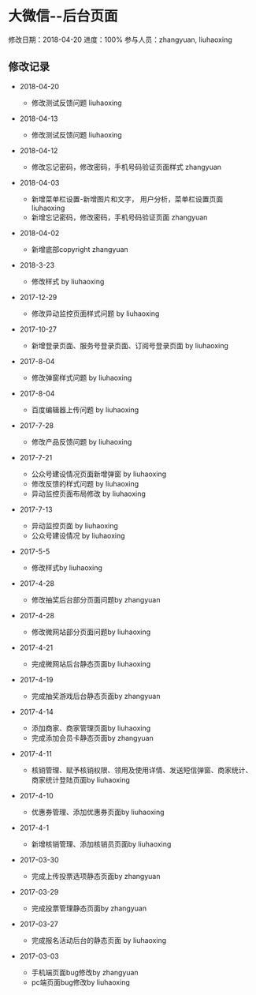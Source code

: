 # 大微信--后台页面
修改日期：2018-04-20
进度：100%
参与人员：zhangyuan, liuhaoxing

## 修改记录
- 2018-04-20
    * 修改测试反馈问题  liuhaoxing
- 2018-04-13
    * 修改测试反馈问题  liuhaoxing
- 2018-04-12
    * 修改忘记密码，修改密码，手机号码验证页面样式  zhangyuan
- 2018-04-03
    * 新增菜单栏设置-新增图片和文字， 用户分析，菜单栏设置页面  liuhaoxing
    * 新增忘记密码，修改密码，手机号码验证页面  zhangyuan
- 2018-04-02
    * 新增底部copyright   zhangyuan
- 2018-3-23
    * 修改样式 by liuhaoxing
- 2017-12-29
    * 修改异动监控页面样式问题 by liuhaoxing
- 2017-10-27
    * 新增登录页面、服务号登录页面、订阅号登录页面 by liuhaoxing
- 2017-8-04
    * 修改弹窗样式问题 by liuhaoxing
- 2017-8-04
    * 百度编辑器上传问题 by liuhaoxing

- 2017-7-28
    * 修改产品反馈问题 by liuhaoxing

- 2017-7-21
    * 公众号建设情况页面新增弹窗 by liuhaoxing
    * 修改反馈的样式问题 by liuhaoxing
    * 异动监控页面布局修改 by liuhaoxing

- 2017-7-13
    * 异动监控页面 by liuhaoxing
    * 公众号建设情况 by liuhaoxing

- 2017-5-5
    * 修改样式by liuhaoxing

- 2017-4-28
    * 修改抽奖后台部分页面问题by zhangyuan

- 2017-4-28
    * 修改微网站部分页面问题by liuhaoxing

- 2017-4-21
    * 完成微网站后台静态页面by liuhaoxing

- 2017-4-19
    * 完成抽奖游戏后台静态页面by zhangyuan

- 2017-4-14
    * 添加商家、商家管理页面by liuhaoxing
    * 完成添加会员卡静态页面by zhangyuan

- 2017-4-11
    * 核销管理、赋予核销权限、领用及使用详情、发送短信弹窗、商家统计、商家统计登陆页面by liuhaoxing

- 2017-4-10
    * 优惠券管理、添加优惠券页面by liuhaoxing

- 2017-4-1
    * 新增核销管理、添加核销员页面by liuhaoxing

- 2017-03-30
  * 完成上传投票选项静态页面by zhangyuan

- 2017-03-29
  * 完成投票管理静态页面by zhangyuan

- 2017-03-27
  * 完成报名活动后台的静态页面 by liuhaoxing

- 2017-03-03
  * 手机端页面bug修改by zhangyuan
  * pc端页面bug修改by liuhaoxing









